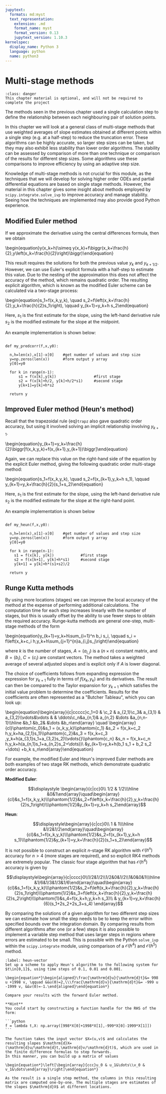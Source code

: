 ```yaml
---
jupytext:
  formats: md:myst
  text_representation:
    extension: .md
    format_name: myst
    format_version: 0.13
    jupytext_version: 1.10.3
kernelspec:
  display_name: Python 3
  language: python
  name: python3
---
```


# Multi-stage methods

```{admonition} Please note!
:class: danger
This chapter material is optional, and will not be required to complete the project
```

The methods seen in the previous chapter used a single calculation step to define the relationship between each neighbouring pair of solution points.

In this chapter we will look at a general class of multi-stage methods that use weighted averages of slope estimates obtained at different points within a single step (e.g. at a half-step) to reduce the truncation error. These algorithms can be highly accurate, so larger step sizes can be taken, but they may also exhibit less stability than lower order algorithms. The stability can be assessed by comparison of more than one technique or comparison of the results for different step sizes. Some algorithms use these comparisons to improve efficiency by using an adaptive step size.

Knowledge of multi-stage methods is not crucial for this module, as the techniques that we will develop for solving higher order ODEs and partial differential equations are based on single stage methods. However, the material in this chapter gives some insight about methods employed by `scipy.integrate.solve_ivp` to improve accuracy and manage stability. Seeing how the techniques are implemented may also provide good Python experience.


## Modified Euler method
If we approximate the derivative using the central differences formula, then we obtain

\begin{equation}y(x_k+h)\simeq y(x_k)+f\biggr(x_k+\frac{h}{2},y\left(x_k+\frac{h}{2}\right)\biggr)\end{equation}

This result requires the solutions for both the previous value $y_k$ and $y_{k+1/2}$. However, we can use Euler's explicit formula with a half-step to estimate this value. Due to the nesting of the approximation this does not affect the accuracy of the method, which remains quadratic order. The resulting explicit algorithm, which is known as the modified Euler scheme can be calculated via a two-stage process:

\begin{equation}s_1=f(x_k,y_k), \quad s_2=f\left(x_k+\frac{h}{2},y_k+\frac{h}{2}s_1\right), \qquad y_{k+1}=y_k+h s_2\end{equation}

Here, $s_1$ is the first estimate for the slope, using the left-hand derivative rule $s_2$ is the modified estimate for the slope at the midpoint.

An example implementation is shown below:

```{code-cell} ipython3

def my_predcorr(f,x,y0):

  n,h=len(x),x[1]-x[0]    #get number of values and step size
  y=np.zeros(len(x))      #form output y array
  y[0]=y0

  for k in range(n-1):
      s1 = f(x[k],y[k])                 #first stage
      s2 = f(x[k]+h/2, y[k]+h/2*s1)     #second stage
      y[k+1]=y[k]+h*s2

  return y
```

## Improved Euler method (Heun's method)
Recall that the trapezoidal rule {eq}`trapz` also gave quadratic order accuracy, but using it involved solving an implicit relationship involving $y_{k+1}$.

\begin{equation}y_{k+1}=y_k+\frac{h}{2}\biggr[f(x_k,y_k)+f(x_{k+1},y_{k+1})\biggr]\end{equation}

Again, we can replace this value on the right-hand side of the equation by the explicit Euler method, giving the following quadratic order multi-stage method:

\begin{equation}s_1=f(x_k,y_k), \quad s_2=f(x_{k+1},y_k+h s_1), \qquad y_{k+1}=y_k+\frac{h}{2}(s_1+s_2)\end{equation}

Here, $s_1$ is the first estimate for the slope, using the left-hand derivative rule $s_2$ is the modified estimate for the slope at the right-hand point.

An example implementation is shown below

```{code-cell} ipython3

def my_heun(f,x,y0):

  n,h=len(x),x[1]-x[0]    #get number of values and step size
  y=np.zeros(len(x))      #form output y array
  y[0]=y0

  for k in range(n-1):
    s1 = f(x[k], y[k])            #first stage
    s2 = f(x[k+1], y[k]+h*s1)     #second stage
    y[k+1] = y[k]+h*(s1+s2)/2

  return y
```

## Runge Kutta methods
By using more locations (stages) we can improve the local accuracy of the method at the expense of performing additional calculations. The computation time for each step increases linearly with the number of stages, but this is usually offset by the ability to use fewer steps to obtain the required accuracy. Runge-kutta methods are general one-step, multi-stage methods of the form

\begin{equation}y_{k+1}=y_k+h\sum_{i=1}^n b_i s_i, \qquad s_i = f\left(x_k+c_i h,y_k+h\sum_{j=1}^{n}a_{i,j}s_j\right)\end{equation}

where $k$ is the number of stages, $A =(a_{i,j})$ is a ($n\times n$) constant matrix, and $B=(b_i)$, $C=(c_i)$ are constant vectors. The method takes a weighted average of several adjusted slopes and is explicit only if $A$ is lower diagonal.

The choice of coefficients follows from expanding expression the expression for $y_{k+1}$ fully in terms of $f(x_k,y_k)$ and its derivatives. The result can then be compared to the Taylor expansion for $y_{k+1}$ which satisfies the initial value problem to determine the coefficients. Results for the coefficients are often represented as a "Butcher Tableau", which you can look up:

\begin{equation}\begin{array}{c|ccccc}c_1=0 & \\c_2 & a_{2,1}\\c_3& a_{3,1} & a_{3,2}\\\vdots&\vdots & & \ddots\\c_n&a_{n,1}& a_{n,2} &\dots &a_{n,n-1}\\\hline &b_1 &b_2& &\dots &b_n\end{array} \quad \begin{array}{cl}\phantom{c_0}&s_1 = (x_k,y_k)\\\phantom{c_1} &s_2 = f(x_k+c_2 h,y_k+ha_{2,1}s_1)\\\phantom{c_2}&s_3 = f(x_k+c_3 ,y_k+h(a_{3,1}s_1+a_{3,2}s_2)\\\vdots{}\\\phantom{c_n} &s_n = f(x_k+c_n h,y_k+h(a_{n,1}s_1+a_{n,2}s_2+\dots))\\ &y_{k+1}=y_k+h(b_1 s_1 + b_2 s_2 +\dots) +b_k s_n\end{array}\end{equation}

For example, the modified Euler and Heun's improved Euler methods are both examples of two stage RK methods, which demonstrate quadratic order accuracy.

**Modified Euler**:

$$\displaystyle \begin{array}{c|cc}0\\ 1/2 & 1/2\\\hline &0&1\end{array}\quad\begin{array}{cl}&s_1=f(x_k,y_k)\\\phantom{1/2}&s_2=f\left(x_k+\frac{h}{2},y_k+\frac{h}{2}s_1\right)\\\phantom{1/2}&y_{k+1}=y_k+h s_2\end{array}$$

**Heun**:

$$\displaystyle\begin{array}{c|cc}0\\ 1 & 1\\\hline &1/2&1/2\end{array}\quad\begin{array}{cl}&s_1=f(x_k,y_k)\\\phantom{1/2}&s_2=f(x_{k+1},y_k+h s_1)\\\phantom{1/2}&y_{k+1}=y_k+\frac{h}{2}(s_1+s_2)\end{array}$$

It is not possible to construct an explicit $n$-stage RK algorithm with $\mathcal{O}(h^n)$ accuracy for $n> 4$ (more stages are required), and so explicit RK4 methods are extremely popular. The classic four stage algorithm that has $\mathcal{O}(h^4)$ accuracy is given by

$$\displaystyle\begin{array}{c|cccc}0\\1/2&1/2\\1/2&0&1/2\\1&0&0&1\\\hline &1/6&1/3&1/3&1/6\end{array}\quad\begin{array}{cl}&s_1=f(x_k,y_k)\\\phantom{1/2}&s_2=f\left(x_k+\frac{h}{2},y_k+\frac{h}{2}s_1\right)\\\phantom{1/2}&s_3=f\left(x_k+\frac{h}{2},y_k+\frac{h}{2}s_2\right)\\\phantom{1}&s_4=f(x_k+h,y_k+h s_3)\\ & y_{k+1}=y_k+\frac{h}{6}(s_1+2s_2+2s_3+s_4) \end{array}$$

By comparing the solutions of a given algorithm for two different step sizes we can estimate how small the step needs to be to keep the error within specified bounds over the integration domain.
By comparing results from different algorithms after one (or a few) steps it is also possible to implement a variable step method that uses larger steps in regions where errors are estimated to be small. This is possible with the Python `solve_ivp` within the `scipy.integrate` module, using comparison of a $\mathcal{O}(h^4)$ and $\mathcal{O}(h^5)$ method.


````{exercise}
:label: heun-vector
Set up a scheme to apply Heun's algorithm to the following system for $t\in[0,1]$, using time steps of 0.1, 0.01 and 0.001.

\begin{equation*}\begin{aligned}\frac{\mathrm{d}u}{\mathrm{d}t}&= 998 u +1998 v, \qquad &&u(0)=2,\\\frac{\mathrm{d}v}{\mathrm{d}t}&= -999 u -1999 v, &&v(0)=-1.\end{aligned}\end{equation*}

Compare your results with the forward Euler method.

**Hint**
You could start by constructing a function handle for the RHS of the form:

```python
f = lambda t,X: np.array([998*X[0]+1998*X[1],-999*X[0]-1999*X[1]])
```

The function takes the input vector $X=(u,v)$ and calculates the resulting slopes $\mathrm{d}X=(\mathrm{d}u/\mathrm{d}t,\mathrm{d}v/\mathrm{d}t)$, which are used in the finite difference formulas to step forwards.
In this manner, you can build up a matrix of values

\begin{equation*}\left[\begin{array}{ccc}u_0 & u_1&\dots\\v_0 & v_1&\dots\end{array}\right]\end{equation*}

As the result is a single step method, the columns in this resulting matrix are computed one-by-one. The multiple stages are estimates of the slopes $\mathrm{d}X$ at different locations.

````
